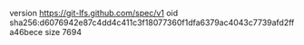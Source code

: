 version https://git-lfs.github.com/spec/v1
oid sha256:d6076942e87c4dd4c411c3f18077360f1dfa6379ac4043c7739afd2ffa46bece
size 7694
